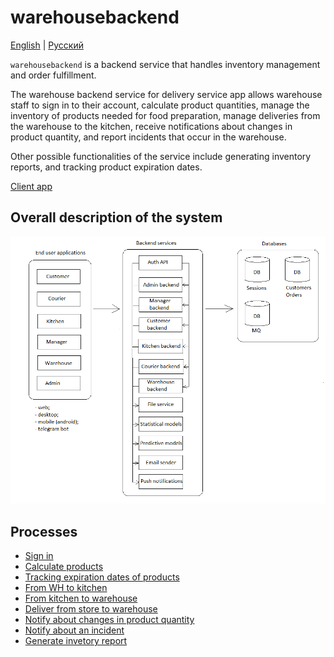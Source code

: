 # warehousebackend 

[English](warehousebackend.md) | [Русский](warehousebackend.ru.md)

`warehousebackend` is a backend service that handles inventory management and order fulfillment.

The warehouse backend service for delivery service app allows warehouse staff to sign in to their account, calculate product quantities, manage the inventory of products needed for food preparation, manage deliveries from the warehouse to the kitchen, receive notifications about changes in product quantity, and report incidents that occur in the warehouse.

Other possible functionalities of the service include generating inventory reports, and tracking product expiration dates.

[Client app](../frontend/warehouseclient.md)

## Overall description of the system 

![system_overall](../img/system_overall.png)

## Processes 

- [Sign in](../processes/auth/signin.md)
- [Calculate products](../processes/warehouse/calculateproducts.md)
- [Tracking expiration dates of products](../processes/warehouse/trackexpirationdate.md)
- [From WH to kitchen](../processes/warehouse/wh2kitchen.md)
- [From kitchen to warehouse](../processes/warehouse/kitchen2wh.md)
- [Deliver from store to warehouse](../processes/courier/store2wh.md)
- [Notify about changes in product quantity](../processes/warehouse/notifyproductqtychanges.md)
- [Notify about an incident](../processes/warehouse/reportincident.md)
- [Generate invetory report](../processes/warehouse/inventoryreport.md)
